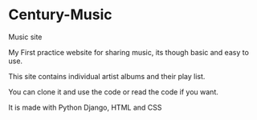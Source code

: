 # Century-Music
Music site

My First practice website for sharing music, its though basic and easy to use.

This site contains individual artist albums and their play list.

You can clone it and use the code or read the code if you want.

It is made with Python Django, HTML and CSS 
